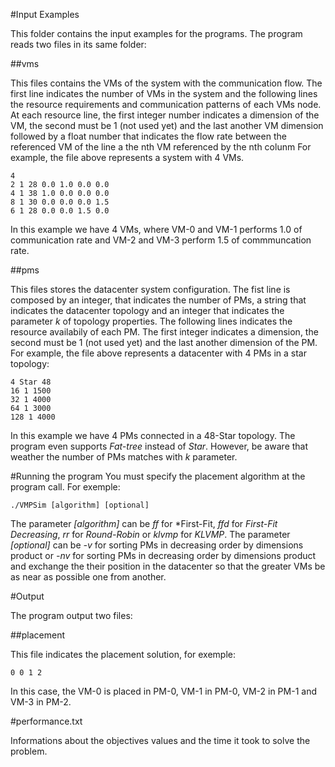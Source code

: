 #Input Examples

This folder contains the input examples for the programs. The program reads two files in its same folder:

##vms

This files contains the VMs of the system with the communication flow. The first line indicates the number of VMs in the system and the 
following lines the resource requirements and communication patterns of each VMs node.
At each resource line, the first integer number indicates a dimension of the VM, the second must be 1 (not used yet) and the last another VM
dimension followed by a float number that indicates the flow rate between the referenced VM of the line a the nth VM referenced by the nth colunm
For example, the file above represents a system with 4 VMs.

```
4
2 1 28 0.0 1.0 0.0 0.0
4 1 38 1.0 0.0 0.0 0.0
8 1 30 0.0 0.0 0.0 1.5
6 1 28 0.0 0.0 1.5 0.0
```

In this example we have 4 VMs, where VM-0 and VM-1 performs 1.0 of communication rate and VM-2 and VM-3 perform 1.5 of commmuncation rate.

##pms

This files stores the datacenter system configuration. The fist line is composed by an integer, that indicates the number of PMs, a string
that indicates the datacenter topology and an integer that indicates the parameter *k* of topology properties.
The following lines indicates the resource availabily of each PM. The first integer indicates a dimension, the second must be 1 (not used yet)
and the last another dimension of the PM.
For example, the file above represents a datacenter with 4 PMs in a star topology:

```
4 Star 48
16 1 1500 
32 1 4000 
64 1 3000 
128 1 4000 
```

In this example we have 4 PMs connected in a 48-Star topology. The program even supports *Fat-tree* instead of *Star*. However, be aware that
weather the number of PMs matches with *k* parameter.

#Running the program
You must specify the placement algorithm at the program call. For exemple:

```
./VMPSim [algorithm] [optional]
```

The parameter *[algorithm]* can be *ff* for *First-Fit, *ffd* for *First-Fit Decreasing*, *rr* for *Round-Robin* or *klvmp* for *KLVMP*.
The parameter *[optional]* can be *-v* for sorting PMs in decreasing order by dimensions product or *-nv* for sorting PMs in decreasing order by dimensions 
product and exchange the their position in the datacenter so that the greater VMs be as near as possible one from another.

#Output

The program output two files:

##placement

This file indicates the placement solution, for exemple:

```
0 0 1 2
```

In this case, the VM-0 is placed in PM-0, VM-1 in PM-0, VM-2 in PM-1 and VM-3 in PM-2.

#performance.txt

Informations about the objectives values and the time it took to solve the problem.
